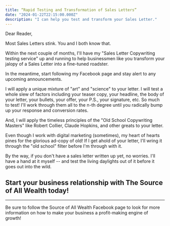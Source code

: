 ```yaml
---
title: “Rapid Testing and Transformation of Sales Letters”
date: "2024-01-22T22:15:00.000Z"
description: "I can help you test and transform your Sales Letter."
---
```


Dear Reader,

Most Sales Letters stink. You and I both know that.

Within the next couple of months, I'll have my "Sales Letter Copywriting testing service" up and running to help businessmen like you transform your jalopy of a Sales Letter into a fine-tuned roadster.

In the meantime, start following my Facebook page and stay alert to any upcoming announcements. 

I will apply a unique mixture of "art" and "science" to your letter. I will test a whole slew of factors including your teaser copy, your headline, the body of your letter, your bullets, your offer, your P.S., your signature, etc. So much to test! I'll work through them all to the n-th degree until you radically bump up your response and conversion rates.

And, I will apply the timeless principles of the "Old School Copywriting Masters" like Robert Collier, Claude Hopkins, and other greats to your letter.

Even though I work with digital marketing (sometimes), my heart of hearts pines for the glorious ad-copy of old! If I get ahold of your letter, I'll wring it through the "old school" filter before I'm through with it.

By the way, if you don't have a sales letter written up yet, no worries. I'll have a hand at it myself -- and test the living daylights out of it before it goes out into the wild.

Start your business relationship with The Source of All Wealth today!
---

---
Be sure to follow the Source of All Wealth Facebook page to look for more information on how to make your business a profit-making engine of growth!

